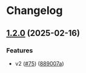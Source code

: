 # Changelog

## [1.2.0](https://github.com/bradtaniguchi/codewars-node-api/compare/v1.1.0...v1.2.0) (2025-02-16)


### Features

* v2 ([#75](https://github.com/bradtaniguchi/codewars-node-api/issues/75)) ([889007a](https://github.com/bradtaniguchi/codewars-node-api/commit/889007ade55c121651bcc7a30decb4430041d5bf))

